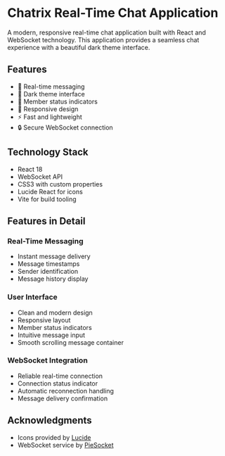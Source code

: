 # Chatrix Real-Time Chat Application

A modern, responsive real-time chat application built with React and WebSocket technology. This application provides a seamless chat experience with a beautiful dark theme interface.

## Features
- 🚀 Real-time messaging
- 🌙 Dark theme interface
- 👥 Member status indicators
- 📱 Responsive design
- ⚡ Fast and lightweight
- 🔒 Secure WebSocket connection

## Technology Stack
- React 18
- WebSocket API
- CSS3 with custom properties
- Lucide React for icons
- Vite for build tooling



## Features in Detail

### Real-Time Messaging
- Instant message delivery
- Message timestamps
- Sender identification
- Message history display

### User Interface
- Clean and modern design
- Responsive layout
- Member status indicators
- Intuitive message input
- Smooth scrolling message container

### WebSocket Integration
- Reliable real-time connection
- Connection status indicator
- Automatic reconnection handling
- Message delivery confirmation

## Acknowledgments
- Icons provided by [Lucide](https://lucide.dev/)
- WebSocket service by [PieSocket](https://www.piesocket.com/)
